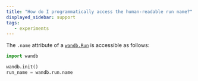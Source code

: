 ```yaml
---
title: "How do I programmatically access the human-readable run name?"
displayed_sidebar: support
tags:
   - experiments
---
```

The `.name` attribute of a [`wandb.Run`](../ref/python/run.md) is accessible as follows:

```python
import wandb

wandb.init()
run_name = wandb.run.name
```